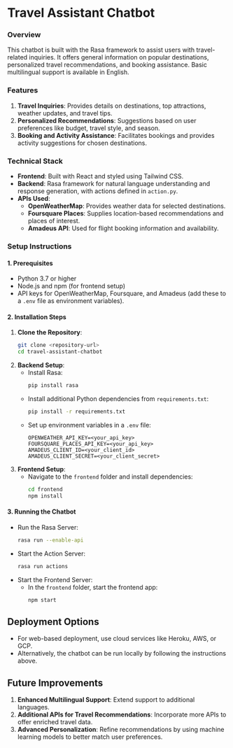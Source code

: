 # Travel Assistant Chatbot

### Overview
This chatbot is built with the Rasa framework to assist users with travel-related inquiries. It offers general information on popular destinations, personalized travel recommendations, and booking assistance. Basic multilingual support is available in English.

### Features
1. **Travel Inquiries**: Provides details on destinations, top attractions, weather updates, and travel tips.
2. **Personalized Recommendations**: Suggestions based on user preferences like budget, travel style, and season.
3. **Booking and Activity Assistance**: Facilitates bookings and provides activity suggestions for chosen destinations.

### Technical Stack
- **Frontend**: Built with React and styled using Tailwind CSS.
- **Backend**: Rasa framework for natural language understanding and response generation, with actions defined in `action.py`.
- **APIs Used**:
  - **OpenWeatherMap**: Provides weather data for selected destinations.
  - **Foursquare Places**: Supplies location-based recommendations and places of interest.
  - **Amadeus API**: Used for flight booking information and availability.

### Setup Instructions
#### 1. Prerequisites
- Python 3.7 or higher
- Node.js and npm (for frontend setup)
- API keys for OpenWeatherMap, Foursquare, and Amadeus (add these to a `.env` file as environment variables).

#### 2. Installation Steps
1. **Clone the Repository**:
   ```bash
   git clone <repository-url>
   cd travel-assistant-chatbot
   ```
2. **Backend Setup**:
   - Install Rasa:
     ```bash
     pip install rasa
     ```
   - Install additional Python dependencies from `requirements.txt`:
     ```bash
     pip install -r requirements.txt
     ```
   - Set up environment variables in a `.env` file:
     ```
     OPENWEATHER_API_KEY=<your_api_key>
     FOURSQUARE_PLACES_API_KEY=<your_api_key>
     AMADEUS_CLIENT_ID=<your_client_id>
     AMADEUS_CLIENT_SECRET=<your_client_secret>
     ```
3. **Frontend Setup**:
   - Navigate to the `frontend` folder and install dependencies:
     ```bash
     cd frontend
     npm install
     ```

#### 3. Running the Chatbot
- Run the Rasa Server:
  ```bash
  rasa run --enable-api
  ```
- Start the Action Server:
  ```bash
  rasa run actions
  ```
- Start the Frontend Server:
  - In the `frontend` folder, start the frontend app:
    ```bash
    npm start
    ```

## Deployment Options
- For web-based deployment, use cloud services like Heroku, AWS, or GCP.
- Alternatively, the chatbot can be run locally by following the instructions above.

## Future Improvements
1. **Enhanced Multilingual Support**: Extend support to additional languages.
2. **Additional APIs for Travel Recommendations**: Incorporate more APIs to offer enriched travel data.
3. **Advanced Personalization**: Refine recommendations by using machine learning models to better match user preferences.
